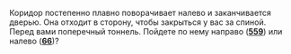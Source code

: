 Коридор постепенно плавно поворачивает налево и заканчивается дверью. Она отходит в сторону, чтобы закрыться у вас за спиной. Перед вами поперечный тоннель. Пойдете по нему направо ([**559**](#n_559)) или налево ([**66**](#n_66))?

